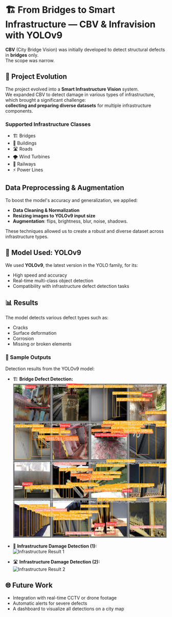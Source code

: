 # 🏗️ From Bridges to Smart Infrastructure — CBV & Infravision with YOLOv9

**CBV** (City Bridge Vision) was initially developed to detect structural defects in **bridges** only.  
The scope was narrow.

## 🚀 Project Evolution

The project evolved into a **Smart Infrastructure Vision** system.  
We expanded CBV to detect damage in various types of infrastructure, which brought a significant challenge:  
**collecting and preparing diverse datasets** for multiple infrastructure components.

###  Supported Infrastructure Classes

- 🏗️ Bridges  
- 🏢 Buildings  
- 🛣️ Roads  
- 🌪️ Wind Turbines  
- 🚆 Railways  
- ⚡ Power Lines  

##  Data Preprocessing & Augmentation

To boost the model's accuracy and generalization, we applied:

- **Data Cleaning & Normalization**  
- **Resizing images to YOLOv9 input size**  
- **Augmentation**: flips, brightness, blur, noise, shadows.

These techniques allowed us to create a robust and diverse dataset across infrastructure types.

## 🧠 Model Used: YOLOv9

We used **YOLOv9**, the latest version in the YOLO family, for its:

-  High speed and accuracy  
-  Real-time multi-class object detection  
-  Compatibility with infrastructure defect detection tasks

## 📊 Results

The model detects various defect types such as:

- Cracks  
- Surface deformation  
- Corrosion  
- Missing or broken elements

### 📸 Sample Outputs

Detection results from the YOLOv9 model:

- 🏗️ **Bridge Defect Detection:**  
  ![Bridge Result](images/Bridge.jpg)

- 🏢 **Infrastructure Damage Detection (1):**  
  ![Infrastructure Result 1](images/Infra2.jpg)

- 🛣️ **Infrastructure Damage Detection (2):**  
  ![Infrastructure Result 2](images/infra1.jpg)


## 🌐 Future Work

- Integration with real-time CCTV or drone footage  
- Automatic alerts for severe defects  
- A dashboard to visualize all detections on a city map

